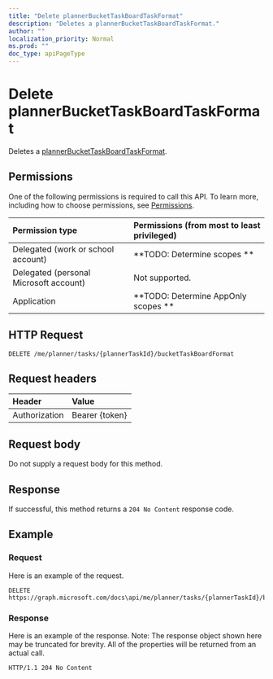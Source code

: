 ```yaml
---
title: "Delete plannerBucketTaskBoardTaskFormat"
description: "Deletes a plannerBucketTaskBoardTaskFormat."
author: ""
localization_priority: Normal
ms.prod: ""
doc_type: apiPageType
---
```


# Delete plannerBucketTaskBoardTaskFormat

Deletes a [plannerBucketTaskBoardTaskFormat](../resources/plannerbuckettaskboardtaskformat.md).

## Permissions
One of the following permissions is required to call this API. To learn more, including how to choose permissions, see [Permissions](/concepts/permissions-reference.md).

|Permission type|Permissions (from most to least privileged)|
|:---|:---|
|Delegated (work or school account)|**TODO: Determine scopes **|
|Delegated (personal Microsoft account)|Not supported.|
|Application|**TODO: Determine AppOnly scopes **|

## HTTP Request
<!-- {
  "blockType": "ignored"
}
-->
``` http
DELETE /me/planner/tasks/{plannerTaskId}/bucketTaskBoardFormat
```

## Request headers
|Header|Value|
|:---|:---|
|Authorization|Bearer {token}|

## Request body
Do not supply a request body for this method.

## Response
If successful, this method returns a `204 No Content` response code.

## Example

### Request
Here is an example of the request.
<!-- {
  "blockType": "request",
  "name": "delete_plannerbuckettaskboardtaskformat"
}
-->
``` http
DELETE https://graph.microsoft.com/docs\api/me/planner/tasks/{plannerTaskId}/bucketTaskBoardFormat
```

### Response
Here is an example of the response. Note: The response object shown here may be truncated for brevity. All of the properties will be returned from an actual call.
<!-- {
  "blockType": "response",
  "truncated": true
}
-->
``` http
HTTP/1.1 204 No Content
```

